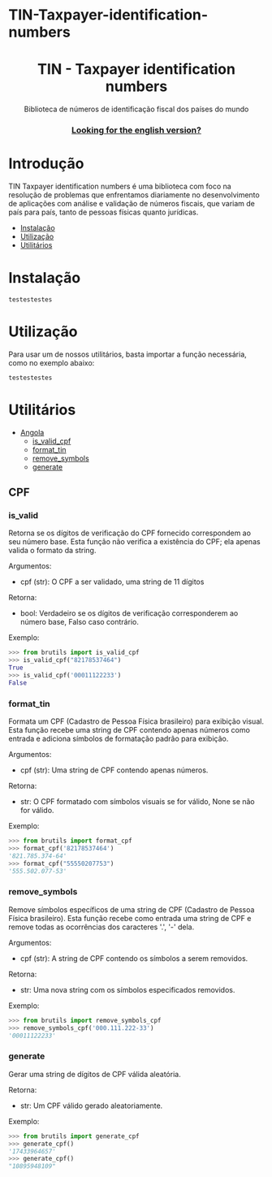 # TIN-Taxpayer-identification-numbers

<div align="center">
<h1>TIN - Taxpayer identification numbers</h1>

<p>Biblioteca de números de identificação fiscal dos países do mundo</p>

### [Looking for the english version?](README_EN.md)

</div>

# Introdução

TIN Taxpayer identification numbers é uma biblioteca com foco na resolução de problemas que enfrentamos diariamente no
desenvolvimento de aplicações com análise e validação de números fiscais, que variam de país para país, tanto de pessoas físicas quanto jurídicas.

- [Instalação](#instalação)
- [Utilização](#utilização)
- [Utilitários](#utilitários)

# Instalação

```
testestestes
```

# Utilização

Para usar um de nossos utilitários, basta importar a função necessária, como no exemplo abaixo:

```
testestestes
```

# Utilitários

- [Angola](#angola)
  - [is\_valid\_cpf](#is_valid)
  - [format\_tin](#format_tin)
  - [remove\_symbols](#remove_symbols)
  - [generate](#generate)

## CPF

### is_valid

Retorna se os dígitos de verificação do CPF fornecido
correspondem ao seu número base. Esta função não verifica a existência do CPF;
ela apenas valida o formato da string.

Argumentos:

- cpf (str): O CPF a ser validado, uma string de 11 dígitos

Retorna:

- bool: Verdadeiro se os dígitos de verificação corresponderem ao número base,
          Falso caso contrário.

Exemplo:

```python
>>> from brutils import is_valid_cpf
>>> is_valid_cpf("82178537464")
True
>>> is_valid_cpf('00011122233')
False
```

### format_tin

Formata um CPF (Cadastro de Pessoa Física brasileiro) para exibição visual.
Esta função recebe uma string de CPF contendo apenas números como entrada e
adiciona símbolos de formatação padrão para exibição.

Argumentos:

- cpf (str): Uma string de CPF contendo apenas números.

Retorna:

- str: O CPF formatado com símbolos visuais se for válido,
         None se não for válido.

Exemplo:

```python
>>> from brutils import format_cpf
>>> format_cpf('82178537464')
'821.785.374-64'
>>> format_cpf("55550207753")
'555.502.077-53'
```

### remove_symbols

Remove símbolos específicos de uma string de CPF (Cadastro de Pessoa Física
brasileiro). Esta função recebe como entrada uma string de CPF e remove todas as
ocorrências dos caracteres '.', '-' dela.

Argumentos:

- cpf (str): A string de CPF contendo os símbolos a serem removidos.

Retorna:

- str: Uma nova string com os símbolos especificados removidos.

Exemplo:

```python
>>> from brutils import remove_symbols_cpf
>>> remove_symbols_cpf('000.111.222-33')
'00011122233'
```

### generate

Gerar uma string de dígitos de CPF válida aleatória.

Retorna:

- str: Um CPF válido gerado aleatoriamente.

Exemplo:

```python
>>> from brutils import generate_cpf
>>> generate_cpf()
'17433964657'
>>> generate_cpf()
"10895948109"
```
